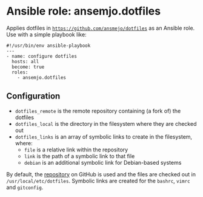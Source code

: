 # Ansible role: ansemjo.dotfiles

Applies dotfiles in [`https://github.com/ansmejo/dotfiles`](https://github.com/ansemjo/dotfiles)
as an Ansible role. Use with a simple playbook like:

```
#!/usr/bin/env ansible-playbook
---
- name: configure dotfiles
  hosts: all
  become: true
  roles:
    - ansemjo.dotfiles
```

## Configuration

- `dotfiles_remote` is the remote repository containing (a fork of) the dotfiles
- `dotfiles_local` is the directory in the filesystem where they are checked out
- `dotfiles_links` is an array of symbolic links to create in the filesystem, where:
  - `file` is a relative link within the repository
  - `link` is the path of a symbolic link to that file
  - `debian` is an additional symbolic link for Debian-based systems

By default, the [repository](https://github.com/ansemjo/dotfiles) on GitHub is used
and the files are checked out in `/usr/local/etc/dotfiles`. Symbolic links are created
for the `bashrc`, `vimrc` and `gitconfig`.
